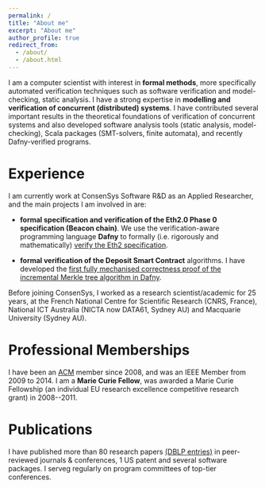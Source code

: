 ```yaml
---
permalink: /
title: "About me"
excerpt: "About me"
author_profile: true
redirect_from: 
  - /about/
  - /about.html
---
```


I am a computer scientist with interest in **formal methods**,  more specifically automated verification techniques such as software verification and model-checking, static analysis. 
I have a strong expertise in **modelling and verification of concurrent (distributed) systems**.
I have contributed several important results in the theoretical foundations of verification of concurrent systems and also developed software analysis tools (static analysis, model-checking), Scala packages (SMT-solvers, finite automata), and recently Dafny-verified programs.

Experience
=========

I am currently work at ConsenSys Software R&D as an Applied Researcher, and the main projects I am involved in are:

- **formal specification and verification of the Eth2.0 Phase 0 specification (Beacon chain)**. We use the verification-aware programming language **Dafny** to formally (i.e. rigorously and mathematically) [verify the  Eth2 specification](https://github.com/ConsenSys/eth2.0-dafny).

- **formal verification of the Deposit Smart Contract** algorithms. I have developed the [first fully mechanised correctness proof of the incremental Merkle tree algorithm in Dafny](https://github.com/ConsenSys/deposit-sc-dafny).

Before joining ConsenSys, I worked as a research scientist/academic for 25 years, at the French National Centre for Scientific Research (CNRS, France), National ICT Australia (NICTA now DATA61, Sydney AU) and Macquarie University (Sydney AU). 

Professional Memberships
======

I have been an [ACM](https://www.acm.org) member since 2008, and was an IEEE Member from 2009 to 2014.
I am a **Marie Curie Fellow**, was awarded a Marie Curie Fellowship (an individual EU research excellence competitive research grant) in 2008--2011. 

Publications
=====
I have published more than 80 research papers [(DBLP entries)](https://dblp.org/pid/99/622.html) in peer-reviewed journals & conferences, 1 US patent and several software packages.
I serveg regularly on program committees of top-tier conferences.
